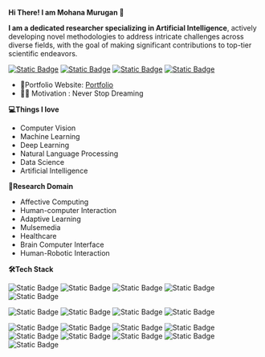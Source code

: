 **Hi There! I am Mohana Murugan 👋**

**I am a dedicated researcher specializing in Artificial Intelligence**, actively developing novel methodologies to address intricate challenges across diverse fields, with the goal of making significant contributions to top-tier scientific endeavors.

 [![Static Badge](https://img.shields.io/badge/mohanamurukan%40gmail.com-red?logo=gmail&logoColor=white)](mailto:mohanamurukan@gmail.com) [![Static Badge](https://img.shields.io/badge/Mohana%20Murugan-blue?logo=google%20scholar&logoColor=white)](https://scholar.google.com/citations?user=DTGvo_sAAAAJ&hl=en&authuser=1) [![Static Badge](https://img.shields.io/badge/Mohana%20Murugan-%20green?logo=ResearchGate&logoColor=white)](https://www.researchgate.net/profile/Mohana-Murugan) [![Static Badge](https://img.shields.io/badge/Mohana%20Murugan-blue?logo=linkedin&logoColor=white)](https://www.linkedin.com/in/mohana-m-84a435231?utm_source=share&utm_campaign=share_via&utm_content=profile&utm_medium=android_app)

- 🎯Portfolio Website: [Portfolio]()
- 👩‍💻 Motivation : Never Stop Dreaming 
 
**💻Things I love** 
   - Computer Vision 
   - Machine Learning
   - Deep Learning
   - Natural Language Processing
   - Data Science
   - Artificial Intelligence
     
**📌Research Domain**
   - Affective Computing
   - Human-computer Interaction
   - Adaptive Learning
   - Mulsemedia
   - Healthcare
   - Brain Computer Interface
   - Human-Robotic Interaction



**🛠️Tech Stack**
  
 ![Static Badge](https://img.shields.io/badge/Python-black?logo=python) ![Static Badge](https://img.shields.io/badge/scikit-learn-black?logo=scikit-learn) ![Static Badge](https://img.shields.io/badge/TensorFlow-black?logo=TensorFlow) ![Static Badge](https://img.shields.io/badge/Keras-black?logo=Keras) ![Static Badge](https://img.shields.io/badge/PyTorch-black?logo=PyTorch)

 ![Static Badge](https://img.shields.io/badge/OpenCV-black?logo=OpenCV) ![Static Badge](https://img.shields.io/badge/NLTK-black?logo=nltk) ![Static Badge](https://img.shields.io/badge/spaCy%20-black?logo=SpaCy%20) ![Static Badge](https://img.shields.io/badge/TextBlob%20-black?logo=TextBlob)

![Static Badge](https://img.shields.io/badge/programming-black?logo=C) ![Static Badge](https://img.shields.io/badge/programming-black?logo=C%2B%2B) ![Static Badge](https://img.shields.io/badge/Java-black?logo=java) ![Static Badge](https://img.shields.io/badge/SQL-black?logo=SQL) ![Static Badge](https://img.shields.io/badge/MySQL-black?logo=MySQL) ![Static Badge](https://img.shields.io/badge/Git-black?logo=Git) ![Static Badge](https://img.shields.io/badge/HTML5-black?logo=HTML5) ![Static Badge](https://img.shields.io/badge/CSS3-black?logo=CSS3) ![Static Badge](https://img.shields.io/badge/PHP-black?logo=PHP)

<!---
Mohana-AI/Mohana-AI is a ✨ special ✨ repository because its `README.md` (this file) appears on your GitHub profile.
You can click the Preview link to take a look at your changes.
--->
